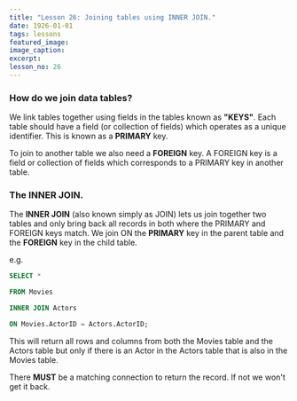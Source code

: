 ```yaml
---
title: "Lesson 26: Joining tables using INNER JOIN."
date: 1926-01-01
tags: lessons
featured_image: 
image_caption: 
excerpt: 
lesson_no: 26
---
```

### How do we join data tables?

We link tables together using fields in the tables known as **"KEYS"**. Each table should have a field (or collection of fields) which operates as a unique identifier. This is known as a **PRIMARY** key.

To join to another table we also need a **FOREIGN** key. A FOREIGN key is a field or collection of fields which corresponds to a PRIMARY key in another table.

### The INNER JOIN.

The **INNER JOIN** (also known simply as JOIN) lets us join together two tables and only bring back all records in both where the PRIMARY and FOREIGN keys match. We join ON the **PRIMARY** key in the parent table and the **FOREIGN** key in the child table.

e.g.

```sql
SELECT *

FROM Movies 

INNER JOIN Actors 

ON Movies.ActorID = Actors.ActorID;
```

This will return all rows and columns from both the Movies table and the Actors table but only if there is an Actor in the Actors table that is also in the Movies table.

There **MUST** be a matching connection to return the record. If not we won't get it back.